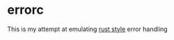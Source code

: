# errorc
This is my attempt at emulating [rust style](https://doc.rust-lang.org/book/error-handling.html) error handling 
